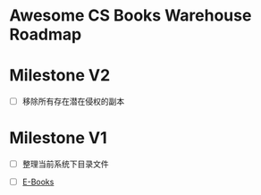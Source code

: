 # Awesome CS Books Warehouse Roadmap

# Milestone V2

* [ ] 移除所有存在潜在侵权的副本

# Milestone V1

* [ ] 整理当前系统下目录文件

* [ ] [E-Books](https://github.com/kiner-shah/E-Books)
